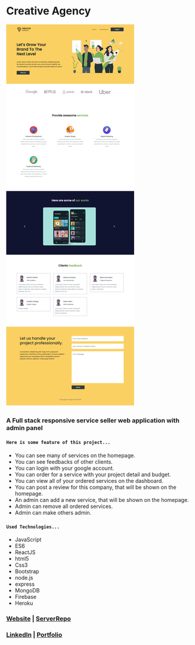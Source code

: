 # Creative Agency
![Creative Agency](screenShot.png)
### A Full stack responsive service seller web application with admin panel

#### `Here is some feature of this project...`

* You can see many of services on the homepage.
* You can see feedbacks of other clients.
* You can login with your google account.
* You can order for a service with your project detail and budget.
* You can view all of your ordered services on the dashboard.
* You can post a review for this company, that will be shown on the homepage.
* An admin can add a new service, that will be shown on the homepage.
* Admin can remove all ordered services.
* Admin can make others admin.

#### `Used Technologies...`
* JavaScript
* ES6
* ReactJS
* html5
* Css3
* Bootstrap
* node.js
* express
* MongoDB
* Firebase
* Heroku

### [Website](https://creative-agency-391a7.web.app/ "Creative Agency") | [ServerRepo](https://github.com/Mahmud-hasan247/creative-agency-server "Creative Agency Server")
### [LinkedIn](https://www.linkedin.com/in/mahmudhasan247/ "Mahmud hasan") | [Portfolio](https://infallible-curie-5e8952.netlify.app/ "Mahmud hasan")

